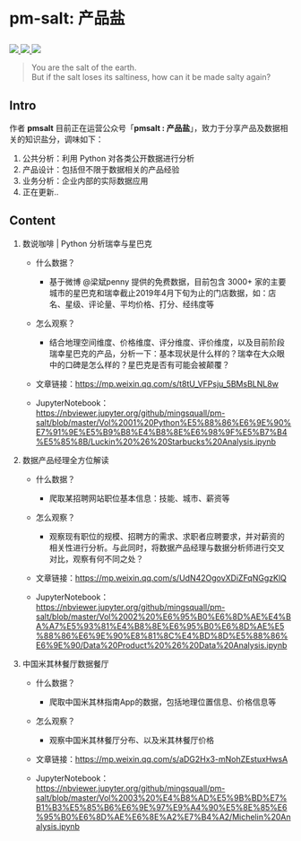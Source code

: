 # <p align="left">pm-salt: 产品盐</p>

<p align="left">
    <a href="https://github.com/python/cpython">
        <img src="https://img.shields.io/badge/Python-3.5-blue.svg">
        </a>
    <a href="">
        <img src="https://img.shields.io/badge/公众号-pmsalt-blue.svg">
        </a> 
    <a href="">
        <img src="https://img.shields.io/badge/介绍-使用 Python 观察产品及数据的 PM-blue.svg">
        </a>
</p>



> You are the salt of the earth.  
But if the salt loses its saltiness, how can it be made salty again? 



## Intro


作者 **pmsalt** 目前正在运营公众号「**pmsalt : 产品盐**」，致力于分享产品及数据相关的知识盐分，调味如下：

1. 公共分析：利用 Python 对各类公开数据进行分析
2. 产品设计：包括但不限于数据相关的产品经验
3. 业务分析：企业内部的实际数据应用
4. 正在更新..


## Content

1. 数说咖啡 | Python 分析瑞幸与星巴克

    - 什么数据？
        - 基于微博 @梁斌penny 提供的免费数据，目前包含 3000+ 家的主要城市的星巴克和瑞幸截止2019年4月下旬为止的门店数据，如：店名、星级、评论量、平均价格、打分、经纬度等
        
    - 怎么观察？
        - 结合地理空间维度、价格维度、评分维度、评价维度，以及目前阶段瑞幸星巴克的产品，分析一下：基本现状是什么样的？瑞幸在大众眼中的口碑是怎么样的？星巴克是否有可能会被颠覆？

    - 文章链接：https://mp.weixin.qq.com/s/t8tU_VFPsju_5BMsBLNL8w

    - JupyterNotebook：https://nbviewer.jupyter.org/github/mingsquall/pm-salt/blob/master/Vol%2001%20Python%E5%88%86%E6%9E%90%E7%91%9E%E5%B9%B8%E4%B8%8E%E6%98%9F%E5%B7%B4%E5%85%8B/Luckin%20%26%20Starbucks%20Analysis.ipynb

2. 数据产品经理全方位解读

    - 什么数据？
        - 爬取某招聘网站职位基本信息：技能、城市、薪资等
        
    - 怎么观察？
        - 观察现有职位的规模、招聘方的需求、求职者应聘要求，并对薪资的相关性进行分析。与此同时，将数据产品经理与数据分析师进行交叉对比，观察有何不同之处？

    - 文章链接：https://mp.weixin.qq.com/s/UdN42OgovXDiZFqNGgzKlQ

    - JupyterNotebook：https://nbviewer.jupyter.org/github/mingsquall/pm-salt/blob/master/Vol%2002%20%E6%95%B0%E6%8D%AE%E4%BA%A7%E5%93%81%E4%B8%8E%E6%95%B0%E6%8D%AE%E5%88%86%E6%9E%90%E8%81%8C%E4%BD%8D%E5%88%86%E6%9E%90/Data%20Product%20%26%20Data%20Analysis.ipynb


3. 中国米其林餐厅数据餐厅

    - 什么数据？
        - 爬取中国米其林指南App的数据，包括地理位置信息、价格信息等
        
    - 怎么观察？
        - 观察中国米其林餐厅分布、以及米其林餐厅价格

    - 文章链接：https://mp.weixin.qq.com/s/aDG2Hx3-mNohZEstuxHwsA

    - JupyterNotebook：https://nbviewer.jupyter.org/github/mingsquall/pm-salt/blob/master/Vol%2003%20%E4%B8%AD%E5%9B%BD%E7%B1%B3%E5%85%B6%E6%9E%97%E9%A4%90%E5%8E%85%E6%95%B0%E6%8D%AE%E6%8E%A2%E7%B4%A2/Michelin%20Analysis.ipynb


